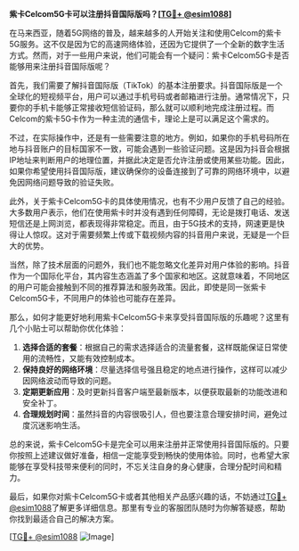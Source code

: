 **紫卡Celcom5G卡可以注册抖音国际版吗？[[TG💪+ @esim1088](https://t.me/s/esim1088)]**

在马来西亚，随着5G网络的普及，越来越多的人开始关注和使用Celcom的紫卡5G服务。这不仅是因为它的高速网络体验，还因为它提供了一个全新的数字生活方式。然而，对于一些用户来说，他们可能会有一个疑问：紫卡Celcom5G卡是否能够用来注册抖音国际版呢？

首先，我们需要了解抖音国际版（TikTok）的基本注册要求。抖音国际版是一个全球化的短视频平台，用户可以通过手机号码或者邮箱进行注册。通常情况下，只要你的手机卡能够正常接收短信验证码，那么就可以顺利地完成注册过程。而Celcom的紫卡5G卡作为一种主流的通信卡，理论上是可以满足这个需求的。

不过，在实际操作中，还是有一些需要注意的地方。例如，如果你的手机号码所在地与抖音账户的目标国家不一致，可能会遇到一些验证问题。这是因为抖音会根据IP地址来判断用户的地理位置，并据此决定是否允许注册或使用某些功能。因此，如果你希望使用抖音国际版，建议确保你的设备连接到了可靠的网络环境中，以避免因网络问题导致的验证失败。

此外，关于紫卡Celcom5G卡的具体使用情况，也有不少用户反馈了自己的经验。大多数用户表示，他们在使用紫卡时并没有遇到任何障碍，无论是拨打电话、发送短信还是上网浏览，都表现得非常稳定。而且，由于5G技术的支持，网速更是快得让人惊叹。这对于需要频繁上传或下载视频内容的抖音用户来说，无疑是一个巨大的优势。

当然，除了技术层面的问题外，我们也不能忽略文化差异对用户体验的影响。抖音作为一个国际化平台，其内容生态涵盖了多个国家和地区。这就意味着，不同地区的用户可能会接触到不同的推荐算法和服务政策。因此，即使是同一张紫卡Celcom5G卡，不同用户的体验也可能存在差异。

那么，如何才能更好地利用紫卡Celcom5G卡来享受抖音国际版的乐趣呢？这里有几个小贴士可以帮助你优化体验：

1. **选择合适的套餐**：根据自己的需求选择适合的流量套餐，这样既能保证日常使用的流畅性，又能有效控制成本。
2. **保持良好的网络环境**：尽量选择信号强且稳定的地点进行操作，这样可以减少因网络波动而导致的问题。
3. **定期更新应用**：及时更新抖音客户端至最新版本，以便获取最新的功能改进和安全补丁。
4. **合理规划时间**：虽然抖音的内容很吸引人，但也要注意合理安排时间，避免过度沉迷影响生活。

总的来说，紫卡Celcom5G卡是完全可以用来注册并正常使用抖音国际版的。只要你按照上述建议做好准备，相信一定能享受到畅快的使用体验。同时，也希望大家能够在享受科技带来便利的同时，不忘关注自身的身心健康，合理分配时间和精力。

最后，如果你对紫卡Celcom5G卡或者其他相关产品感兴趣的话，不妨通过[TG💪+ @esim1088](https://t.me/s/esim1088)了解更多详细信息。那里有专业的客服团队随时为你解答疑惑，帮助你找到最适合自己的解决方案。

[[TG💪+ @esim1088](https://t.me/s/esim1088) ![Image](https://i.postimg.cc/4NQfJmqS/Snipaste-2025-05-13-00-14-12.png)]